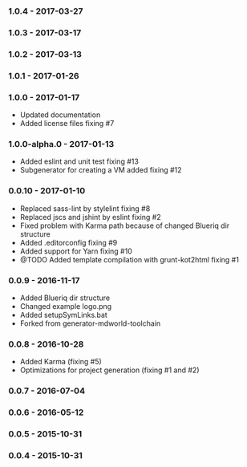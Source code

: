 ### 1.0.4 - 2017-03-27
### 1.0.3 - 2017-03-17
### 1.0.2 - 2017-03-13
### 1.0.1 - 2017-01-26
### 1.0.0 - 2017-01-17

* Updated documentation
* Added license files fixing #7

### 1.0.0-alpha.0 - 2017-01-13

* Added eslint and unit test fixing #13
* Subgenerator for creating a VM added fixing #12

### 0.0.10 - 2017-01-10

* Replaced sass-lint by stylelint fixing #8
* Replaced jscs and jshint by eslint fixing #2
* Fixed problem with Karma path because of changed Blueriq dir structure
* Added .editorconfig fixing #9
* Added support for Yarn fixing #10
* @TODO Added template compilation with grunt-kot2html fixing #1

### 0.0.9 - 2016-11-17

* Added Blueriq dir structure
* Changed example logo.png
* Added setupSymLinks.bat
* Forked from generator-mdworld-toolchain

### 0.0.8 - 2016-10-28

* Added Karma (fixing #5)
* Optimizations for project generation (fixing #1 and #2)

### 0.0.7 - 2016-07-04
### 0.0.6 - 2016-05-12
### 0.0.5 - 2015-10-31
### 0.0.4 - 2015-10-31
